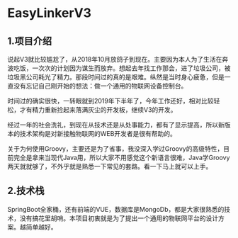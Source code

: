 # EasyLinkerV3

## 1.项目介绍

​        说起V3就比较尴尬了，从2018年10月放鸽子到现在。主要因为本人为了生活在奔波吃饭，一次次的计划因为谋生而放弃。想起去年找工作那会，进了垃圾公司，被垃圾黑公司耗光了精力。那段时间过的真的是艰难。纵然是当时身心疲惫，但是一直没有忘记自己刚开始的想法：做一个通用的物联网设备控制台。

​         时间过的确实很快，一转眼就到2019年下半年了，今年工作还好，相对比较轻松，才有精力重新捡起来落满灰尘的开发板，继续V3的开发。

​         经过一年的社会洗礼，到现在从技术还是从处事能力，都有了显示提高，所以新版本的技术架构是对新接触物联网的WEB开发者是很有帮助的。

​        关于为何使用Groovy，主要还是为了省事，我没深入学过Groovy的高级特性，目前完全是拿来当现代Java用，所以大家不用感觉这个新语言很难，Java学Groovy两天就就够了，不外乎就是熟悉一下常见的套路。看一下马上就可以上手。

## 2.技术栈

​        SpringBoot全家桶，还有前端的VUE，数据库是MongoDb，都是大家很熟悉的技术，没有搞花里胡哨。本项目初衷就是为了提出一个通用的物联网平台的设计方案。越简单越好。

